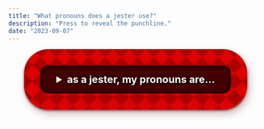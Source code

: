 ```yaml
---
title: "What pronouns does a jester use?"
description: "Press to reveal the punchline."
date: "2023-09-07"
---
```


<style>
  .jester-root {
    font-size: 1.25rem;
    user-select: none;
    margin: 0 auto;
    max-width: max-content;
    justify-content: center;
    align-items: center;
    display: block;
    background-color: #dd0000;
    background-image: linear-gradient(
        45deg,
        #aa0000 25%,
        transparent 25%,
        transparent 75%,
        #aa0000 75%,
        #aa0000
      ),
      linear-gradient(
        -45deg,
        #aa0000 25%,
        transparent 25%,
        transparent 75%,
        #aa0000 75%,
        #aa0000
      );
    background-size: 32px 32px;
    background-repeat: repeat;
    color: rgb(255, 255, 255);
    text-shadow: #220000 2px 2px 4px, #220000 -2px -2px 4px,
      #220000 -2px 2px 4px, #220000 2px -2px 4px;
    padding: 2rem;
    border-radius: 3rem;
    font-weight: bold;
    box-shadow: #440000aa 0px 2px 4px 0px,
      #44000044 4px 8px 16px 0px;
  }

  .jester-summary {
    background: #440000;
    box-shadow: #220000 0px 0px 8px 4px inset;
    padding: 1rem 2rem;
    border-radius: 1rem;
    cursor: pointer;
  }

  .jester-content {
    background: #440000;
    box-shadow: #220000 0px 0px 8px 4px inset;
    padding: 1rem 2rem;
    border-radius: 1rem;
    margin-top: 2rem;
  }
</style>

<details class="jester-root">
  <summary class="jester-summary" tabindex="0">
    as a jester, my pronouns are...
  </summary>
  <div class="jester-content">he/he/he</div>
</details>
